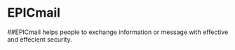 # EPICmail

##EPICmail helps people to exchange information or message with effective and effecient security.


